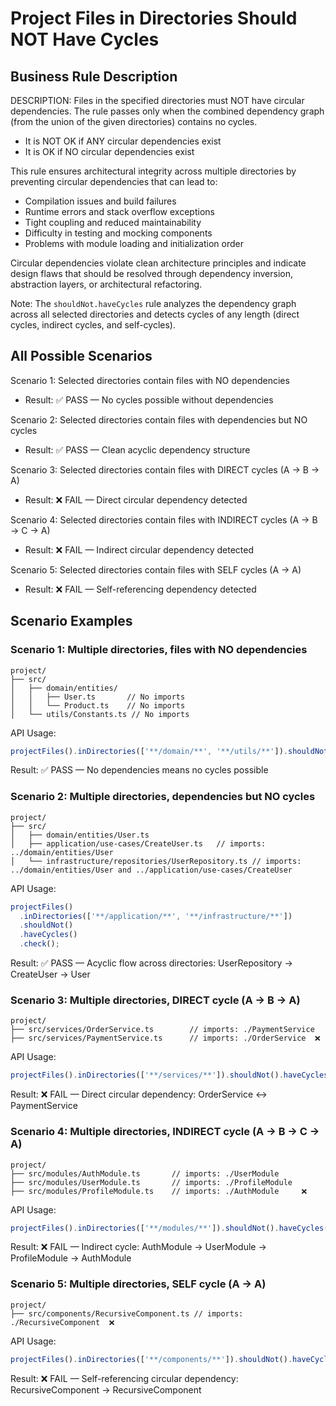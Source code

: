 # Project Files in Directories Should NOT Have Cycles

## Business Rule Description

DESCRIPTION: Files in the specified directories must NOT have circular dependencies. The rule passes only when the combined dependency graph (from the union of the given directories) contains no cycles.

- It is NOT OK if ANY circular dependencies exist
- It is OK if NO circular dependencies exist

This rule ensures architectural integrity across multiple directories by preventing circular dependencies that can lead to:

- Compilation issues and build failures
- Runtime errors and stack overflow exceptions
- Tight coupling and reduced maintainability
- Difficulty in testing and mocking components
- Problems with module loading and initialization order

Circular dependencies violate clean architecture principles and indicate design flaws that should be resolved through dependency inversion, abstraction layers, or architectural refactoring.

Note: The `shouldNot.haveCycles` rule analyzes the dependency graph across all selected directories and detects cycles of any length (direct cycles, indirect cycles, and self-cycles).

## All Possible Scenarios

Scenario 1: Selected directories contain files with NO dependencies

- Result: ✅ PASS — No cycles possible without dependencies

Scenario 2: Selected directories contain files with dependencies but NO cycles

- Result: ✅ PASS — Clean acyclic dependency structure

Scenario 3: Selected directories contain files with DIRECT cycles (A → B → A)

- Result: ❌ FAIL — Direct circular dependency detected

Scenario 4: Selected directories contain files with INDIRECT cycles (A → B → C → A)

- Result: ❌ FAIL — Indirect circular dependency detected

Scenario 5: Selected directories contain files with SELF cycles (A → A)

- Result: ❌ FAIL — Self-referencing dependency detected

## Scenario Examples

### Scenario 1: Multiple directories, files with NO dependencies

```
project/
├── src/
│   ├── domain/entities/
│   │   ├── User.ts       // No imports
│   │   └── Product.ts    // No imports
│   └── utils/Constants.ts // No imports
```

API Usage:

```typescript
projectFiles().inDirectories(['**/domain/**', '**/utils/**']).shouldNot().haveCycles().check();
```

Result: ✅ PASS — No dependencies means no cycles possible

### Scenario 2: Multiple directories, dependencies but NO cycles

```
project/
├── src/
│   ├── domain/entities/User.ts
│   ├── application/use-cases/CreateUser.ts   // imports: ../domain/entities/User
│   └── infrastructure/repositories/UserRepository.ts // imports: ../domain/entities/User and ../application/use-cases/CreateUser
```

API Usage:

```typescript
projectFiles()
  .inDirectories(['**/application/**', '**/infrastructure/**'])
  .shouldNot()
  .haveCycles()
  .check();
```

Result: ✅ PASS — Acyclic flow across directories: UserRepository → CreateUser → User

### Scenario 3: Multiple directories, DIRECT cycle (A → B → A)

```
project/
├── src/services/OrderService.ts        // imports: ./PaymentService
├── src/services/PaymentService.ts      // imports: ./OrderService  ❌
```

API Usage:

```typescript
projectFiles().inDirectories(['**/services/**']).shouldNot().haveCycles().check();
```

Result: ❌ FAIL — Direct circular dependency: OrderService ↔ PaymentService

### Scenario 4: Multiple directories, INDIRECT cycle (A → B → C → A)

```
project/
├── src/modules/AuthModule.ts       // imports: ./UserModule
├── src/modules/UserModule.ts       // imports: ./ProfileModule
├── src/modules/ProfileModule.ts    // imports: ./AuthModule     ❌
```

API Usage:

```typescript
projectFiles().inDirectories(['**/modules/**']).shouldNot().haveCycles().check();
```

Result: ❌ FAIL — Indirect cycle: AuthModule → UserModule → ProfileModule → AuthModule

### Scenario 5: Multiple directories, SELF cycle (A → A)

```
project/
├── src/components/RecursiveComponent.ts // imports: ./RecursiveComponent  ❌
```

API Usage:

```typescript
projectFiles().inDirectories(['**/components/**']).shouldNot().haveCycles().check();
```

Result: ❌ FAIL — Self-referencing circular dependency: RecursiveComponent → RecursiveComponent
